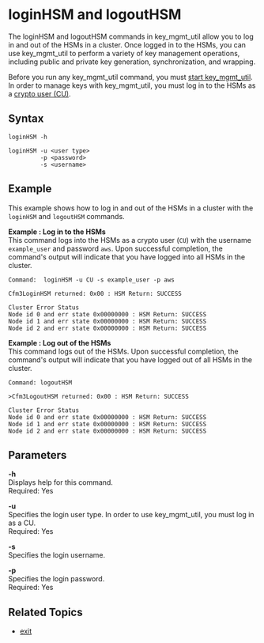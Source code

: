 # loginHSM and logoutHSM<a name="key_mgmt_util-loginHSM"></a>

The loginHSM and logoutHSM commands in key\_mgmt\_util allow you to log in and out of the HSMs in a cluster\. Once logged in to the HSMs, you can use key\_mgmt\_util to perform a variety of key management operations, including public and private key generation, synchronization, and wrapping\.

Before you run any key\_mgmt\_util command, you must [start key\_mgmt\_util](key_mgmt_util-getting-started.md#key_mgmt_util-start)\. In order to manage keys with key\_mgmt\_util, you must log in to the HSMs as a [crypto user \(CU\)](hsm-users.md#crypto-user)\.

## Syntax<a name="loginHSM-syntax"></a>

```
loginHSM -h

loginHSM -u <user type>
         -p <password>
         -s <username>
```

## Example<a name="loginHSM-examples"></a>

This example shows how to log in and out of the HSMs in a cluster with the `loginHSM` and `logoutHSM` commands\.

**Example : Log in to the HSMs**  
This command logs into the HSMs as a crypto user \(`CU`\) with the username `example_user` and password `aws`\. Upon successful completion, the command's output will indicate that you have logged into all HSMs in the cluster\.  

```
Command:  loginHSM -u CU -s example_user -p aws

Cfm3LoginHSM returned: 0x00 : HSM Return: SUCCESS
    
Cluster Error Status
Node id 0 and err state 0x00000000 : HSM Return: SUCCESS
Node id 1 and err state 0x00000000 : HSM Return: SUCCESS
Node id 2 and err state 0x00000000 : HSM Return: SUCCESS
```

**Example : Log out of the HSMs**  
This command logs out of the HSMs\. Upon successful completion, the command's output will indicate that you have logged out of all HSMs in the cluster\.  

```
Command: logoutHSM

>Cfm3LogoutHSM returned: 0x00 : HSM Return: SUCCESS
    
Cluster Error Status
Node id 0 and err state 0x00000000 : HSM Return: SUCCESS
Node id 1 and err state 0x00000000 : HSM Return: SUCCESS
Node id 2 and err state 0x00000000 : HSM Return: SUCCESS
```

## Parameters<a name="loginHSM-parameters"></a>

**\-h**  
Displays help for this command\.  
Required: Yes

**\-u**  
Specifies the login user type\. In order to use key\_mgmt\_util, you must log in as a CU\.  
Required: Yes

**\-s**  
Specifies the login username\.

**\-p**  
Specifies the login password\.  
Required: Yes

## Related Topics<a name="loginHSM-seealso"></a>
+ [exit](key_mgmt_util-exit.md)